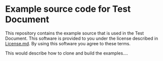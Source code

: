 # Example source code for Test Document

This repository contains the example source that is used in the Test Document. This software is provided to you under the license
described in [License.md](LICENSE.md). By using this software you agree to these terms.

This would describe how to clone and build the examples....
